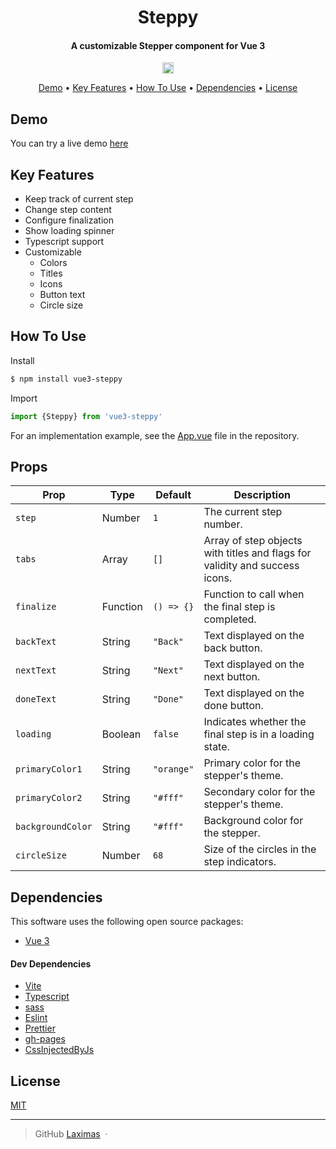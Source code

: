 <h1 align="center">Steppy</h1>

<h4 align="center">A customizable Stepper component for Vue 3</h4>

<p align="center">
  <a href="https://badge.fury.io/js/vue3-steppy"><img src="https://badge.fury.io/js/vue3-steppy.svg" alt="npm version" height="18"></a>
</p>

<p align="center">
  <a href="#demo">Demo</a> •
  <a href="#key-features">Key Features</a> •
  <a href="#how-to-use">How To Use</a> •
  <a href="#dependencies">Dependencies</a> •
  <a href="#license">License</a>
</p>

## Demo

You can try a live demo [here](https://laximas.github.io/vue3-steppy/)

## Key Features

* Keep track of current step
* Change step content
* Configure finalization
* Show loading spinner
* Typescript support
* Customizable
  - Colors
  - Titles
  - Icons
  - Button text
  - Circle size

## How To Use
Install
```bash
$ npm install vue3-steppy
```
Import
```js
import {Steppy} from 'vue3-steppy'
```

For an implementation example, see the [App.vue](./src/App.vue) file in the repository.

## Props

| Prop              | Type     | Default    | Description                                                                 |
|-------------------|----------|------------|-----------------------------------------------------------------------------|
| `step`            | Number   | `1`        | The current step number.                                                    |
| `tabs`            | Array    | `[]`       | Array of step objects with titles and flags for validity and success icons. |
| `finalize`        | Function | `() => {}` | Function to call when the final step is completed.                          |
| `backText`        | String   | `"Back"`   | Text displayed on the back button.                                          |
| `nextText`        | String   | `"Next"`   | Text displayed on the next button.                                          |
| `doneText`        | String   | `"Done"`   | Text displayed on the done button.                                          |
| `loading`         | Boolean  | `false`    | Indicates whether the final step is in a loading state.                     |
| `primaryColor1`   | String   | `"orange"` | Primary color for the stepper's theme.                                      |
| `primaryColor2`   | String   | `"#fff"`   | Secondary color for the stepper's theme.                                    |
| `backgroundColor` | String   | `"#fff"`   | Background color for the stepper.                                           |
| `circleSize`      | Number   | `68`       | Size of the circles in the step indicators.                                 |


## Dependencies

This software uses the following open source packages:

- [Vue 3](https://vuejs.org)

#### Dev Dependencies
- [Vite](https://vitejs.dev)
- [Typescript](https://www.typescriptlang.org/)
- [sass](https://www.npmjs.com/package/sass)
- [Eslint](https://eslint.org)
- [Prettier](https://prettier.io)
- [gh-pages](https://www.npmjs.com/package/gh-pages)
- [CssInjectedByJs](https://www.npmjs.com/package/vite-plugin-css-injected-by-js)

## License

[MIT](https://github.com/Laximas/vue3-steppy/blob/main/LICENSE.md)

---

> GitHub [Laximas](https://github.com/Laximas) &nbsp;&middot;&nbsp;
